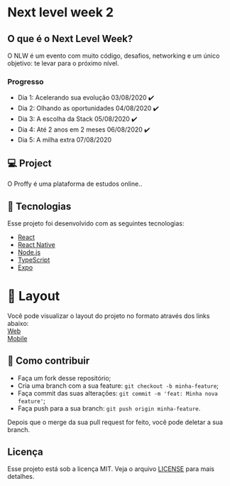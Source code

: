 # Next level week 2

## O que é o Next Level Week?

O NLW é um evento com muito código, desafios, networking e um único objetivo: te levar para o próximo nível.

### Progresso
- Dia 1: Acelerando sua evolução 03/08/2020 :heavy_check_mark:
- Dia 2: Olhando as oportunidades 04/08/2020 :heavy_check_mark:
- Dia 3: A escolha da Stack 05/08/2020 :heavy_check_mark:
- Dia 4: Até 2 anos em 2 meses 06/08/2020 :heavy_check_mark:
- Dia 5: A milha extra 07/08/2020

## 💻 Project

O Proffy é uma plataforma de estudos online..

## 🚀 Tecnologias

Esse projeto foi desenvolvido com as seguintes tecnologias:

- [React][reactjs]
- [React Native][rn]
- [Node.js][nodejs]
- [TypeScript][typescript]
- [Expo][expo]

# 🔖 Layout

Você pode visualizar o layout do projeto no formato através dos links abaixo:</br>
[Web](https://www.figma.com/file/GHGS126t7WYjnPZdRKChJF/Proffy-Web)</br>
[Mobile](https://www.figma.com/file/e33KvgUpFdunXxJjHnK7CG/Proffy-Mobile)</br>

## 🤔 Como contribuir

- Faça um fork desse repositório;
- Cria uma branch com a sua feature: `git checkout -b minha-feature`;
- Faça commit das suas alterações: `git commit -m 'feat: Minha nova feature'`;
- Faça push para a sua branch: `git push origin minha-feature`.

Depois que o merge da sua pull request for feito, você pode deletar a sua branch.

## Licença

Esse projeto está sob a licença MIT. Veja o arquivo [LICENSE](LICENSE.md) para mais detalhes.

[nodejs]: https://nodejs.org/
[typescript]: https://www.typescriptlang.org/
[expo]: https://expo.io/
[reactjs]: https://reactjs.org
[rn]: https://facebook.github.io/react-native/
[yarn]: https://yarnpkg.com/
